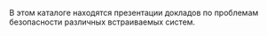 В этом каталоге находятся презентации докладов по проблемам безопасности различных встраиваемых систем.
